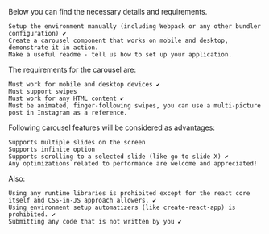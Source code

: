 Below you can find the necessary details and requirements.

    Setup the environment manually (including Webpack or any other bundler configuration) ✔️
    Create a carousel component that works on mobile and desktop, demonstrate it in action.
    Make a useful readme - tell us how to set up your application.

The requirements for the carousel are:

    Must work for mobile and desktop devices ✔️
    Must support swipes
    Must work for any HTML content ✔️
    Must be animated, finger-following swipes, you can use a multi-picture post in Instagram as a reference.

Following carousel features will be considered as advantages:

    Supports multiple slides on the screen
    Supports infinite option
    Supports scrolling to a selected slide (like go to slide X) ✔️
    Any optimizations related to performance are welcome and appreciated!

Also:

    Using any runtime libraries is prohibited except for the react core itself and CSS-in-JS approach allowers. ✔️
    Using environment setup automatizers (like create-react-app) is prohibited. ✔️
    Submitting any code that is not written by you ✔️
